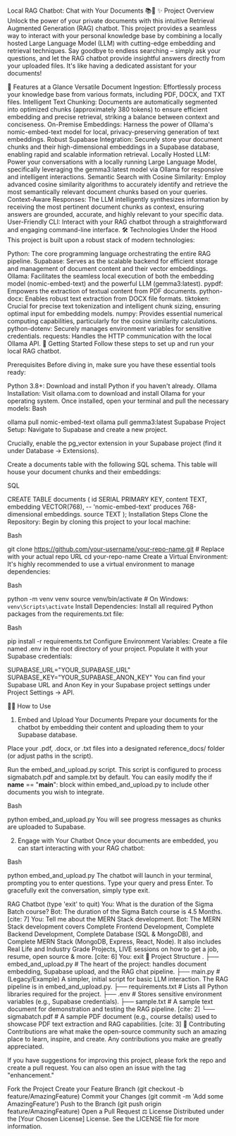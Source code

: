 Local RAG Chatbot: Chat with Your Documents 📚💬
✨ Project Overview
Unlock the power of your private documents with this intuitive Retrieval Augmented Generation (RAG) chatbot. This project provides a seamless way to interact with your personal knowledge base by combining a locally hosted Large Language Model (LLM) with cutting-edge embedding and retrieval techniques. Say goodbye to endless searching – simply ask your questions, and let the RAG chatbot provide insightful answers directly from your uploaded files. It's like having a dedicated assistant for your documents!

🌟 Features at a Glance
Versatile Document Ingestion: Effortlessly process your knowledge base from various formats, including PDF, DOCX, and TXT files.
Intelligent Text Chunking: Documents are automatically segmented into optimized chunks (approximately 380 tokens)  to ensure efficient embedding and precise retrieval, striking a balance between context and conciseness.
On-Premise Embeddings: Harness the power of Ollama's nomic-embed-text model  for local, privacy-preserving generation of text embeddings.
Robust Supabase Integration: Securely store your document chunks and their high-dimensional embeddings in a Supabase database, enabling rapid and scalable information retrieval.
Locally Hosted LLM: Power your conversations with a locally running Large Language Model, specifically leveraging the gemma3:latest model via Ollama  for responsive and intelligent interactions.
Semantic Search with Cosine Similarity: Employ advanced cosine similarity algorithms to accurately identify and retrieve the most semantically relevant document chunks based on your queries.
Context-Aware Responses: The LLM intelligently synthesizes information by receiving the most pertinent document chunks as context, ensuring answers are grounded, accurate, and highly relevant to your specific data.
User-Friendly CLI: Interact with your RAG chatbot through a straightforward and engaging command-line interface.
🛠️ Technologies Under the Hood
This project is built upon a robust stack of modern technologies:

Python: The core programming language orchestrating the entire RAG pipeline.
Supabase: Serves as the scalable backend for efficient storage and management of document content and their vector embeddings.
Ollama: Facilitates the seamless local execution of both the embedding model (nomic-embed-text) and the powerful LLM (gemma3:latest).
pypdf: Empowers the extraction of textual content from PDF documents.
python-docx: Enables robust text extraction from DOCX file formats.
tiktoken: Crucial for precise text tokenization and intelligent chunk sizing, ensuring optimal input for embedding models.
numpy: Provides essential numerical computing capabilities, particularly for the cosine similarity calculations.
python-dotenv: Securely manages environment variables for sensitive credentials.
requests: Handles the HTTP communication with the local Ollama API.
🚀 Getting Started
Follow these steps to set up and run your local RAG chatbot.

Prerequisites
Before diving in, make sure you have these essential tools ready:

Python 3.8+: Download and install Python if you haven't already.
Ollama Installation:
Visit ollama.com to download and install Ollama for your operating system.
Once installed, open your terminal and pull the necessary models:
Bash

ollama pull nomic-embed-text
ollama pull gemma3:latest
Supabase Project Setup:
Navigate to Supabase and create a new project.

Crucially, enable the pg_vector extension in your Supabase project (find it under Database -> Extensions).

Create a documents table with the following SQL schema. This table will house your document chunks and their embeddings:

SQL

CREATE TABLE documents (
    id SERIAL PRIMARY KEY,
    content TEXT,
    embedding VECTOR(768), -- 'nomic-embed-text' produces 768-dimensional embeddings.
    source TEXT
);
Installation Steps
Clone the Repository:
Begin by cloning this project to your local machine:

Bash

git clone https://github.com/your-username/your-repo-name.git # Replace with your actual repo URL
cd your-repo-name
 Create a Virtual Environment:
It's highly recommended to use a virtual environment to manage dependencies:

Bash

python -m venv venv
source venv/bin/activate # On Windows: `venv\Scripts\activate`
Install Dependencies:
Install all required Python packages from the requirements.txt file:

Bash

pip install -r requirements.txt
Configure Environment Variables:
Create a file named .env in the root directory of your project. Populate it with your Supabase credentials:

SUPABASE_URL="YOUR_SUPABASE_URL"
SUPABASE_KEY="YOUR_SUPABASE_ANON_KEY"
You can find your Supabase URL and Anon Key in your Supabase project settings under Project Settings -> API.

👩‍💻 How to Use
1. Embed and Upload Your Documents
Prepare your documents for the chatbot by embedding their content and uploading them to your Supabase database.

Place your .pdf, .docx, or .txt files into a designated reference_docs/ folder (or adjust paths in the script).

Run the embed_and_upload.py script. This script is configured to process sigmabatch.pdf and sample.txt by default. You can easily modify the if __name__ == "__main__": block within embed_and_upload.py to include other documents you wish to integrate.

Bash

python embed_and_upload.py
You will see progress messages as chunks are uploaded to Supabase.

2. Engage with Your Chatbot
Once your documents are embedded, you can start interacting with your RAG chatbot:

Bash

python embed_and_upload.py
The chatbot will launch in your terminal, prompting you to enter questions. Type your query and press Enter. To gracefully exit the conversation, simply type exit.

RAG Chatbot (type 'exit' to quit)
You: What is the duration of the Sigma Batch course?
Bot: The duration of the Sigma Batch course is 4.5 Months. [cite: 7]
You: Tell me about the MERN Stack development.
Bot: The MERN Stack development covers Complete Frontend Development, Complete Backend Development, Complete Database (SQL & MongoDB), and Complete MERN Stack (MongoDB, Express, React, Node). It also includes Real Life and Industry Grade Projects, LIVE sessions on how to get a job, resume, open source & more. [cite: 6]
You: exit
📂 Project Structure
.
├── embed_and_upload.py       # The heart of the project: handles document embedding, Supabase upload, and the RAG chat pipeline.
├── main.py                   # (Legacy/Example) A simpler, initial script for basic LLM interaction. The RAG pipeline is in embed_and_upload.py.
├── requirements.txt          # Lists all Python libraries required for the project.
├── .env                      # Stores sensitive environment variables (e.g., Supabase credentials).
├── sample.txt                # A sample text document for demonstration and testing the RAG pipeline. [cite: 2]
└── sigmabatch.pdf            # A sample PDF document (e.g., course details) used to showcase PDF text extraction and RAG capabilities. [cite: 3]
🤝 Contributing
Contributions are what make the open-source community such an amazing place to learn, inspire, and create. Any contributions you make are greatly appreciated.

If you have suggestions for improving this project, please fork the repo and create a pull request. You can also open an issue with the tag "enhancement."

Fork the Project
Create your Feature Branch (git checkout -b feature/AmazingFeature)
Commit your Changes (git commit -m 'Add some AmazingFeature')
Push to the Branch (git push origin feature/AmazingFeature)
Open a Pull Request
⚖️ License
Distributed under the [Your Chosen License] License. See the LICENSE file for more information.